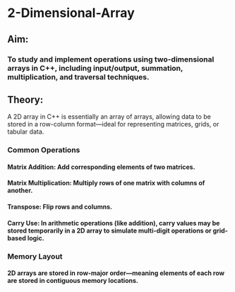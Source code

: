 # 2-Dimensional-Array
## Aim:
### To study and implement operations using two-dimensional arrays in C++, including input/output, summation, multiplication, and traversal techniques.
## Theory:
 A 2D array in C++ is essentially an array of arrays, allowing data to be stored in a row-column format—ideal for representing matrices, grids, or tabular data.
### Common Operations

   #### Matrix Addition: Add corresponding elements of two matrices.

  ####  Matrix Multiplication: Multiply rows of one matrix with columns of another.

  ####  Transpose: Flip rows and columns.

  #### Carry Use: In arithmetic operations (like addition), carry values may be stored temporarily in a 2D array to simulate multi-digit operations or grid-based logic.

### Memory Layout

#### 2D arrays are stored in row-major order—meaning elements of each row are stored in contiguous memory locations.
